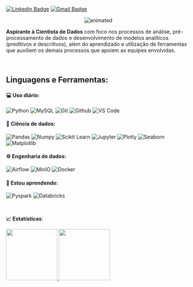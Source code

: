 [![Linkedin Badge](https://img.shields.io/badge/-LinkedIn-blue?style=flat-square&logo=Linkedin&logoColor=white&link=https://www.linkedin.com/in/diego-braga-254960160//)](https://www.linkedin.com/in/diego-braga-254960160/)
[![Gmail Badge](https://img.shields.io/badge/-Gmail-red?style=flat-square&logo=Gmail&logoColor=white&link=gomes.diegobraga@gmail.com)](gomes.diegobraga@gmail.com)

<p align="center">
  <img src="https://github.com/karinnecristina/karinnecristina/blob/master/Banner.gif" alt="animated" />
</p>

**Aspirante à Cientista de Dados** com foco nos processos de análise, pré-processamento de dados e desenvolvimento de modelos analíticos (preditivos e descritivos), além do aprendizado e utilização de ferramentas que auxiliem os demais processos que apoiem as equipes envolvidas.

<br>

 ## **Linguagens e Ferramentas:**

 #### 💻 Uso diário:
 ![Python](https://img.shields.io/badge/-Python-black?style=flat-square&logo=Python)
 ![MySQL](https://img.shields.io/badge/-MySQL-black?style=flat-square&logo=MySQL)
 ![Git](https://img.shields.io/badge/-Git-black?style=flat-square&logo=Git)
 ![Github](https://img.shields.io/badge/-Github-black?style=flat-square&logo=Github)
 ![VS Code](https://img.shields.io/badge/-VS%20Code-black?style=flat-square&logo=visual-studio-code)
 
 #### 🎲 Ciência de dados:
 ![Pandas](https://img.shields.io/badge/-Pandas-black?style=flat-square&logo=Pandas)
 ![Numpy](https://img.shields.io/badge/-Numpy-black?style=flat-square&logo=Numpy)
 ![Scikit Learn](https://img.shields.io/badge/-Scikit%20Learn-black?style=flat-square&logo=scikit-learn)
 ![Jupyter](https://img.shields.io/badge/-Jupyter-black?style=flat-square&logo=Jupyter)
 ![Plotly](https://img.shields.io/badge/-Plotly-black?style=flat-square&logo=Plotly)
 ![Seaborn](https://img.shields.io/badge/-Seaborn-black?style=flat-square&logo=Seaborn)
 ![Matplotlib](https://img.shields.io/badge/-Matplotlib-black?style=flat-square&logo=Matplotlib)

 #### ⚙️ Engenharia de dados:
 ![Airflow](https://img.shields.io/badge/-Airflow-black?style=flat-square&logo=Apache-Airflow)
 ![MinIO](https://img.shields.io/badge/-MinIO-black?style=flat-square&logo=MinIO)
 ![Docker](https://img.shields.io/badge/-Docker-black?style=flat-square&logo=Docker)
 
 #### 🌱 Estou aprendendo:
 ![Pyspark](https://img.shields.io/badge/-Pyspark-black?style=flat-square&logo=Apache-Spark)
 ![Databricks](https://img.shields.io/badge/-Databricks-black?style=flat-square&logo=Databricks)
 
 
 <br>

<b> :chart_with_upwards_trend: Estatísticas</b>:

<a href="https://github.com/diegobragagomes">
  <img height="140em" src="https://github-readme-stats.vercel.app/api?username=diegobragagomes&show_icons=true&theme=dark&include_commits=true"/>
</a>

<a href="https://github.com/diegobragagomes">
  <img height="140em" src="https://github-readme-stats.vercel.app/api/top-langs/?username=diegobragagomes&layout=compact&langs_count=8&theme=dark"/>
</a>
